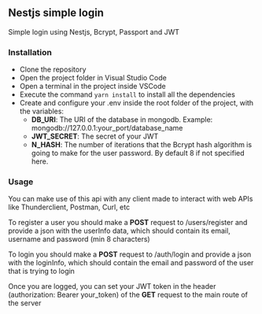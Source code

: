<h2>Nestjs simple login</h2>
<p>Simple login using Nestjs, Bcrypt, Passport and JWT</p>
<h3>Installation</h3>
<ul>
    <li>Clone the repository</li>
    <li>Open the project folder in Visual Studio Code</li>
    <li>Open a terminal in the project inside VSCode</li>
    <li>Execute the command <code>yarn install</code> to install all the dependencies</li>
    <li>Create and configure your .env inside the root folder of the project, with the variables:
        <ul>
            <li>
                <b>DB_URI</b>: The URI of the database in mongodb. Example: mongodb://127.0.0.1:your_port/database_name
            </li>
            <li>
                <b>JWT_SECRET</b>: The secret of your JWT
            </li>
            <li>
                <b>N_HASH</b>: The number of iterations that the Bcrypt hash algorithm is going to make for the user password. By default 8 if not specified here.
            </li>
        </ul>
    </li>
</ul>
<h3>Usage</h3>
<p>You can make use of this api with any client made to interact with web APIs like Thunderclient, Postman, Curl, etc</p>
<p>To register a user you should make a <b>POST</b> request to /users/register and provide a json with the userInfo data, which should contain its email, username and password (min 8 characters)</p>
<p>To login you should make a <b>POST</b> request to /auth/login and provide a json with the loginInfo, which should contain the email and password of the user that is trying to login</p>
<p>Once you are logged, you can set your JWT token in the header (authorization: Bearer your_token) of the <b>GET</b> request to the main route of the server</p>

